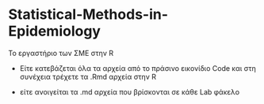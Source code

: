 # Statistical-Methods-in-Epidemiology

Το εργαστήριο των ΣΜΕ στην R

- Είτε κατεβάζεται όλα τα αρχεία από το πράσινο εικονίδιο Code και στη συνέχεια τρέχετε τα .Rmd αρχεία στην R

- είτε ανοιγείται τα .md αρχεία που βρίσκονται σε κάθε Lab φάκελο
